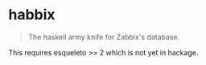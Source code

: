 # habbix

> The haskell army knife for Zabbix's database.

This requires esqueleto >= 2 which is not yet in hackage.

